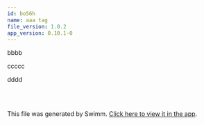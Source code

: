 ```yaml
---
id: bo56h
name: aaa tag
file_version: 1.0.2
app_version: 0.10.1-0
---
```


bbbb

ccccc

dddd

<br/>

<br/>

This file was generated by Swimm. [Click here to view it in the app](http://localhost:5000/repos/Z2l0aHViJTNBJTNBdDElM0ElM0FlcmFuLXN3aW1t/docs/bo56h).
